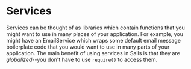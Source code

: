 # Services

Services can be thought of as libraries which contain functions that you might want to use in many places of your application.  For example, you might have an EmailService which wraps some default email message boilerplate code that you would want to use in many parts of your application. The main benefit of using services in Sails is that they are *globalized*--you don't have to use `require()` to access them.

<docmeta name="displayName" value="Services">

